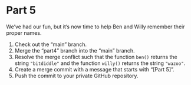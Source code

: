 # Part 5
We’ve had our fun, but it’s now time to help Ben and Willy remember their proper names.

1.	Check out the “main” branch.
2.	Merge the “part4” branch into the “main” branch.
3.	Resolve the merge conflict such that the function `ben()` returns the string `"bitdiddle"` and the function `willy()` returns the string `"wazoo"`.
4.	Create a merge commit with a message that starts with “[Part 5]”.
5.	Push the commit to your private GitHub repository.
